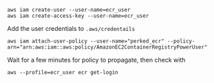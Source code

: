 
```
aws iam create-user --user-name=ecr_user
aws iam create-access-key --user-name=ecr_user
```

Add the user credentials to `.aws/credentails`

```
aws iam attach-user-policy --user-name="perked_ecr" --policy-arn="arn:aws:iam::aws:policy/AmazonEC2ContainerRegistryPowerUser"
```

Wait for a few minutes for policy to propagate, then check with

```
aws --profile=ecr_user ecr get-login
```

